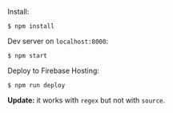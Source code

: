 Install:

```text
$ npm install
```

Dev server on `localhost:8000`:

```text
$ npm start
```

Deploy to Firebase Hosting:

```text
$ npm run deploy
```

**Update:** it works with `regex` but not with `source`.
